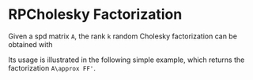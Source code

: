 # RPCholesky Factorization

Given a spd matrix `A`, the rank `k` random Cholesky factorization can be
obtained with 
<!-- ```@docs 
rpc
``` -->
Its usage is illustrated in the following simple example, which returns the
factorization ``A\approx FF'``.
<!-- ```@example
using LinearAlgebra
using RPCholesky
using Random

h = 1.0; # kernel width
K(x,y) = exp(-(x-y)^2 / (2*h^2))

N = 10; # number of points
x_pts = LinRange(0,1,N);

# consruct kernel matrix
A = [K(x_, y_) for x_ in x_pts, y_ in x_pts];

Random.seed!(100); # set seed for reproducibility
# factor
k = 5;
F, S = rpc(A, 5);

# check error
println(tr(A - F*F')); # trace norm
println(opnorm(A - F*F')); # spectral norm
println(norm(A - F*F'));   # Frobenius norm
``` -->
